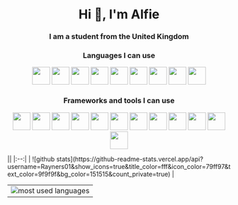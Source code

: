 <h1 align="center">Hi 👋, I'm Alfie</h1>
<h3 align="center">I am a student from  the United Kingdom</h3>

<h3 align="center">Languages I can use</h3>

<p align="center">
  <img src="https://cdn.jsdelivr.net/gh/devicons/devicon/icons/python/python-original.svg" height="40">
  <img src="https://cdn.jsdelivr.net/gh/devicons/devicon/icons/javascript/javascript-original.svg" height="40">
  <img src="https://cdn.jsdelivr.net/gh/devicons/devicon/icons/typescript/typescript-original.svg" height="40">
  <img src="https://cdn.jsdelivr.net/gh/devicons/devicon/icons/csharp/csharp-original.svg" height="40">
  <img src="https://cdn.jsdelivr.net/gh/devicons/devicon/icons/java/java-original.svg" height="40">
  <img src="https://cdn.jsdelivr.net/gh/devicons/devicon/icons/dart/dart-original-wordmark.svg" height="40">
  <img src="https://cdn.jsdelivr.net/gh/devicons/devicon/icons/rust/rust-plain.svg" height="40">
  <img src="https://cdn.jsdelivr.net/gh/devicons/devicon/icons/css3/css3-original.svg" height="40">
  <img src="https://cdn.jsdelivr.net/gh/devicons/devicon/icons/html5/html5-original.svg" height="40">
</p>

<h3 align="center">Frameworks and tools I can use</h3>

<p align="center">
  <img src="https://cdn.jsdelivr.net/gh/devicons/devicon/icons/react/react-original.svg" height="40">
  <img src="https://cdn.jsdelivr.net/gh/devicons/devicon/icons/flutter/flutter-original.svg" height="40">
  <img src="https://cdn.jsdelivr.net/gh/devicons/devicon/icons/svelte/svelte-original.svg" height="40">
  <img src="https://cdn.jsdelivr.net/gh/devicons/devicon/icons/nodejs/nodejs-original.svg" height="40">
  <img src="https://cdn.jsdelivr.net/gh/devicons/devicon/icons/nginx/nginx-original.svg" height="40">
  <img src="https://cdn.jsdelivr.net/gh/devicons/devicon/icons/linux/linux-original.svg" height="40">
  <img src="https://cdn.jsdelivr.net/gh/devicons/devicon/icons/denojs/denojs-original.svg" height="40">
  <img src="https://cdn.jsdelivr.net/gh/devicons/devicon/icons/docker/docker-original.svg" height="40">
  <img src="https://cdn.jsdelivr.net/gh/devicons/devicon/icons/firebase/firebase-plain.svg" height="40">
  <img src="https://cdn.jsdelivr.net/gh/devicons/devicon/icons/github/github-original.svg" height="40">
  <img src="https://cdn.jsdelivr.net/gh/devicons/devicon/icons/spring/spring-original.svg" height="40">
  <img src="https://cdn.jsdelivr.net/gh/devicons/devicon/icons/tensorflow/tensorflow-original.svg" height="40">
</p>
||
|:--:|
| ![github stats](https://github-readme-stats.vercel.app/api?username=Rayners01&show_icons=true&title_color=fff&icon_color=79ff97&text_color=9f9f9f&bg_color=151515&count_private=true) |

||
|:--:|
| ![most used languages](https://github-readme-stats.vercel.app/api/top-langs/?username=Rayners01&layout=compact&show_icons=true&title_color=fff&icon_color=79ff97&text_color=9f9f9f&bg_color=151515&count_private=true) |
